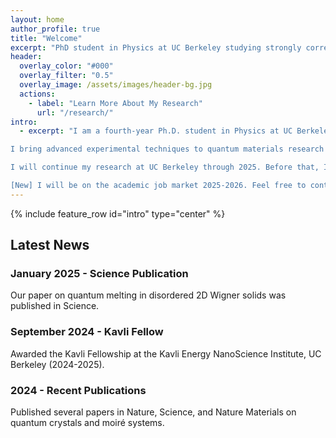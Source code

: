 ```yaml
---
layout: home
author_profile: true
title: "Welcome"
excerpt: "PhD student in Physics at UC Berkeley studying strongly correlated 2D electron systems with scanning tunneling microscopy"
header:
  overlay_color: "#000"
  overlay_filter: "0.5"
  overlay_image: /assets/images/header-bg.jpg
  actions:
    - label: "Learn More About My Research"
      url: "/research/"
intro:
  - excerpt: "I am a fourth-year Ph.D. student in Physics at UC Berkeley, supervised by Prof. Feng Wang and also a member of the Ultrafast Nano-Optics Group. I earned my B.Sc. (2020) in Physics from the University of Chinese Academy of Sciences (UCAS) advised by Prof. Wu Zhou. I also served as a research assistant at UC Berkeley with Prof. Feng Wang during my undergraduate studies.

I bring advanced experimental techniques to quantum materials research and condensed matter physics, broadly including four key research themes. (1) Quantum many-body phenomena leverages scanning tunneling microscopy for studying Wigner crystals, quantum melting, and strongly correlated electron systems across large-scale 2D materials. (2) Moiré superlattices focuses on artificial atoms and excited states, ensuring reliable characterization of van der Waals heterostructures in real-world measurements. (3) Advanced microscopy addresses photocurrent tunneling microscopy, spatial resolution enhancement, and single-electron sensitivity, promoting precise quantum state imaging. (4) 2D material fabrication integrates various techniques—from exfoliation to lithography—to enhance device performance and experimental capability in quantum material systems.

I will continue my research at UC Berkeley through 2025. Before that, I spent time doing research at UC Berkeley during my undergraduate studies and at UCAS with various experimental physics groups.

[New] I will be on the academic job market 2025-2026. Feel free to contact me if you know of a position for which I could be a fit."
---
```


{% include feature_row id="intro" type="center" %}

## Latest News

### January 2025 - Science Publication
Our paper on quantum melting in disordered 2D Wigner solids was published in Science.

### September 2024 - Kavli Fellow
Awarded the Kavli Fellowship at the Kavli Energy NanoScience Institute, UC Berkeley (2024-2025).

### 2024 - Recent Publications
Published several papers in Nature, Science, and Nature Materials on quantum crystals and moiré systems.
